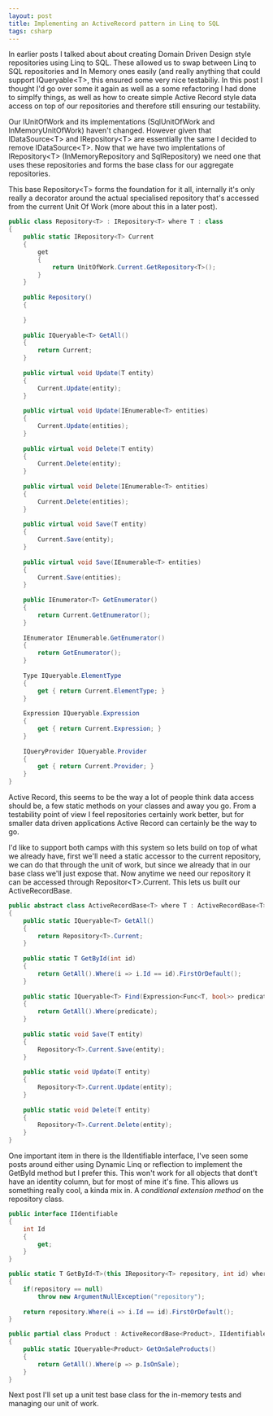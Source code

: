 ```yaml
---
layout: post
title: Implementing an ActiveRecord pattern in Linq to SQL
tags: csharp
---
```


In earlier posts I talked about about creating Domain Driven Design
style repositories using Linq to SQL. These allowed us to swap between
Linq to SQL repositories and In Memory ones easily (and really anything
that could support IQueryable&lt;T&gt;, this ensured some very nice
testabiliy. In this post I thought I&#39;d go over some it again as well as
a some refactoring I had done to simplfy things, as well as how to
create simple Active Record style data access on top of our
repositories and therefore still ensuring our testability.

Our IUnitOfWork and its implementations (SqlUnitOfWork
and InMemoryUnitOfWork) haven&#39;t changed. However given that
IDataSource&lt;T&gt; and IRepository&lt;T&gt; are essentially the same
I decided to remove IDataSource&lt;T&gt;. Now that we have two
implentations of IRepository&lt;T&gt; (InMemoryRepository and
SqlRepository) we need one that uses these repositories and forms the
base class for our aggregate repositories.

This
base Repository&lt;T&gt; forms the foundation for it all, internally
it&#39;s only really a decorator around the actual specialised repository
that&#39;s accessed from the current Unit Of Work (more about this in a
later post).

``` csharp
public class Repository<T> : IRepository<T> where T : class
{
    public static IRepository<T> Current
    {
        get
        {
            return UnitOfWork.Current.GetRepository<T>();
        }
    }
 
    public Repository()
    {
 
    }
 
    public IQueryable<T> GetAll()
    {
        return Current;
    }
 
    public virtual void Update(T entity)
    {
        Current.Update(entity);
    }
 
    public virtual void Update(IEnumerable<T> entities)
    {
        Current.Update(entities);
    }
 
    public virtual void Delete(T entity)
    {
        Current.Delete(entity);
    }
 
    public virtual void Delete(IEnumerable<T> entities)
    {
        Current.Delete(entities);
    }
 
    public virtual void Save(T entity)
    {
        Current.Save(entity);
    }
 
    public virtual void Save(IEnumerable<T> entities)
    {
        Current.Save(entities);
    }
 
    public IEnumerator<T> GetEnumerator()
    {
        return Current.GetEnumerator();
    }
 
    IEnumerator IEnumerable.GetEnumerator()
    {
        return GetEnumerator();
    }
 
    Type IQueryable.ElementType
    {
        get { return Current.ElementType; }
    }
 
    Expression IQueryable.Expression
    {
        get { return Current.Expression; }
    }
 
    IQueryProvider IQueryable.Provider
    {
        get { return Current.Provider; }
    }
}
```

Active Record, this seems to be
the way a lot of people think data access should be, a few static
methods on your classes and away you go. From a testability point of
view I feel repositories certainly work better, but for smaller data
driven applications Active Record can certainly be the way to go.
</p>
<p>
I&#39;d
like to support both camps with this system so lets build on top of
what we already have, first we&#39;ll need a static accessor to the current
repository, we can do that through the unit of work, but since we
already that in our base class we&#39;ll just expose that. Now anytime we
need our repository it can be accessed through
Repositor&lt;T&gt;.Current. This lets us built our ActiveRecordBase.

``` csharp
public abstract class ActiveRecordBase<T> where T : ActiveRecordBase<T>, IIdentifiable
{
    public static IQueryable<T> GetAll()
    {
        return Repository<T>.Current;
    }
 
    public static T GetById(int id)
    {
        return GetAll().Where(i => i.Id == id).FirstOrDefault();
    }
 
    public static IQueryable<T> Find(Expression<Func<T, bool>> predicate)
    {
        return GetAll().Where(predicate);
    }
 
    public static void Save(T entity)
    {
        Repository<T>.Current.Save(entity);
    }
 
    public static void Update(T entity)
    {
        Repository<T>.Current.Update(entity);
    }
 
    public static void Delete(T entity)
    {
        Repository<T>.Current.Delete(entity);
    }
}
```

One important item in there is the IIdentifiable interface, I&#39;ve seen
some posts around either using Dynamic Linq or reflection to implement
the GetById method but I prefer this. This won&#39;t work for all objects
that dont&#39;t have an identity column, but for most of mine it&#39;s fine.
This allows us something really cool, a kinda mix in. A <em>conditional extension method</em> on the repository class.

``` csharp
public interface IIdentifiable
{
    int Id
    {
        get;
    }
}
```

``` csharp
public static T GetById<T>(this IRepository<T> repository, int id) where T : class, IIdentifiable
{
    if(repository == null)
        throw new ArgumentNullException("repository");
 
    return repository.Where(i => i.Id == id).FirstOrDefault();
}
```

``` csharp
public partial class Product : ActiveRecordBase<Product>, IIdentifiable
{
    public static IQueryable<Product> GetOnSaleProducts()
    {
        return GetAll().Where(p => p.IsOnSale);
    }
}
```

Next post I&#39;ll set up a unit test base class for the in-memory tests and managing our unit of work.

